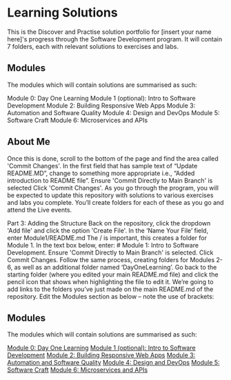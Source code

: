 # Learning Solutions
This is the Discover and Practise solution portfolio for [insert your name here]'s progress through the Software Development program. It will contain 7 folders, each with relevant solutions to exercises and labs.

## Modules

The modules which will contain solutions are summarised as such:

Module 0: Day One Learning
Module 1 (optional): Intro to Software Development
Module 2: Building Responsive Web Apps
Module 3: Automation and Software Quality
Module 4: Design and DevOps
Module 5: Software Craft
Module 6: Microservices and APIs
## About Me

Once this is done, scroll to the bottom of the page and find the area called 'Commit Changes'. In the first field that has sample text of “Update README.MD”, change to something more appropriate i.e., “Added introduction to README file”.
Ensure 'Commit Directly to Main Branch' is selected
Click 'Commit Changes'.
As you go through the program, you will be expected to update this repository with solutions to various exercises and labs you complete. You’ll create folders for each of these as you go and attend the Live events.

Part 3: Adding the Structure
Back on the repository, click the dropdown 'Add file' and click the option 'Create File'.
In the ‘Name Your File’ field, enter Module1/README.md
The / is important, this creates a folder for Module 1.
In the text box below, enter: # Module 1: Intro to Software Development.
Ensure 'Commit Directly to Main Branch' is selected.
Click Commit Changes.
Follow the same process, creating folders for Modules 2-6, as well as an additional folder named ‘DayOneLearning’.
Go back to the starting folder (where you edited your main README.md file) and click the pencil icon that shows when highlighting the file to edit it.
We’re going to add links to the folders you’ve just made on the main README.md of the repository. Edit the Modules section as below – note the use of brackets:
## Modules
The modules which will contain solutions are summarised as such:

[Module 0: Day One Learning](./DayOneLearning)
[Module 1 (optional): Intro to Software Development](./Module1)
[Module 2: Building Responsive Web Apps](./Module2)
[Module 3: Automation and Software Quality](./Module3)
[Module 4: Design and DevOps](./Module4)
[Module 5: Software Craft](./Module5)
[Module 6: Microservices and APIs](./Module6) 

